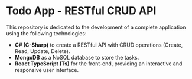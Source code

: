 # Todo App - RESTful CRUD API

This repository is dedicated to the development of a complete application using the following technologies:

- **C# (C-Sharp)** to create a RESTful API with CRUD operations (Create, Read, Update, Delete).
- **MongoDB** as a NoSQL database to store the tasks.
- **React TypeScript (Ts)** for the front-end, providing an interactive and responsive user interface.
